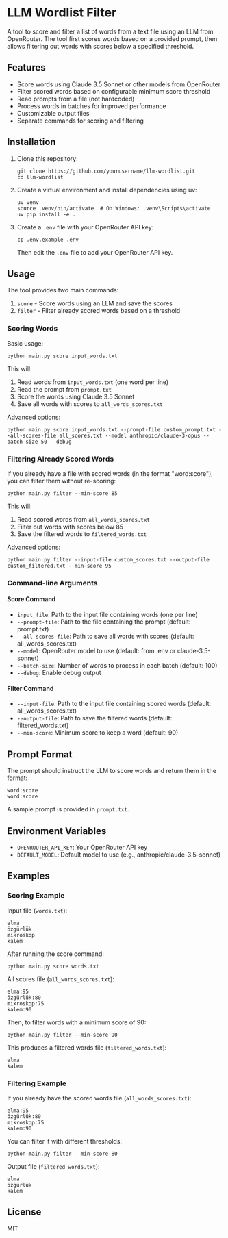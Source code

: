 # LLM Wordlist Filter

A tool to score and filter a list of words from a text file using an LLM from OpenRouter. The tool first scores words based on a provided prompt, then allows filtering out words with scores below a specified threshold.

## Features

- Score words using Claude 3.5 Sonnet or other models from OpenRouter
- Filter scored words based on configurable minimum score threshold
- Read prompts from a file (not hardcoded)
- Process words in batches for improved performance
- Customizable output files
- Separate commands for scoring and filtering

## Installation

1. Clone this repository:
   ```
   git clone https://github.com/yourusername/llm-wordlist.git
   cd llm-wordlist
   ```

2. Create a virtual environment and install dependencies using uv:
   ```
   uv venv
   source .venv/bin/activate  # On Windows: .venv\Scripts\activate
   uv pip install -e .
   ```

3. Create a `.env` file with your OpenRouter API key:
   ```
   cp .env.example .env
   ```
   Then edit the `.env` file to add your OpenRouter API key.

## Usage

The tool provides two main commands:
1. `score` - Score words using an LLM and save the scores
2. `filter` - Filter already scored words based on a threshold

### Scoring Words

Basic usage:

```
python main.py score input_words.txt
```

This will:
1. Read words from `input_words.txt` (one word per line)
2. Read the prompt from `prompt.txt`
3. Score the words using Claude 3.5 Sonnet
4. Save all words with scores to `all_words_scores.txt`

Advanced options:

```
python main.py score input_words.txt --prompt-file custom_prompt.txt --all-scores-file all_scores.txt --model anthropic/claude-3-opus --batch-size 50 --debug
```

### Filtering Already Scored Words

If you already have a file with scored words (in the format "word:score"), you can filter them without re-scoring:

```
python main.py filter --min-score 85
```

This will:
1. Read scored words from `all_words_scores.txt`
2. Filter out words with scores below 85
3. Save the filtered words to `filtered_words.txt`

Advanced options:

```
python main.py filter --input-file custom_scores.txt --output-file custom_filtered.txt --min-score 95
```

### Command-line Arguments

#### Score Command

- `input_file`: Path to the input file containing words (one per line)
- `--prompt-file`: Path to the file containing the prompt (default: prompt.txt)
- `--all-scores-file`: Path to save all words with scores (default: all_words_scores.txt)
- `--model`: OpenRouter model to use (default: from .env or claude-3.5-sonnet)
- `--batch-size`: Number of words to process in each batch (default: 100)
- `--debug`: Enable debug output

#### Filter Command

- `--input-file`: Path to the input file containing scored words (default: all_words_scores.txt)
- `--output-file`: Path to save the filtered words (default: filtered_words.txt)
- `--min-score`: Minimum score to keep a word (default: 90)

## Prompt Format

The prompt should instruct the LLM to score words and return them in the format:

```
word:score
word:score
```

A sample prompt is provided in `prompt.txt`.

## Environment Variables

- `OPENROUTER_API_KEY`: Your OpenRouter API key
- `DEFAULT_MODEL`: Default model to use (e.g., anthropic/claude-3.5-sonnet)

## Examples

### Scoring Example

Input file (`words.txt`):
```
elma
özgürlük
mikroskop
kalem
```

After running the score command:
```
python main.py score words.txt
```

All scores file (`all_words_scores.txt`):
```
elma:95
özgürlük:80
mikroskop:75
kalem:90
```

Then, to filter words with a minimum score of 90:
```
python main.py filter --min-score 90
```

This produces a filtered words file (`filtered_words.txt`):
```
elma
kalem
```

### Filtering Example

If you already have the scored words file (`all_words_scores.txt`):
```
elma:95
özgürlük:80
mikroskop:75
kalem:90
```

You can filter it with different thresholds:

```
python main.py filter --min-score 80
```

Output file (`filtered_words.txt`):
```
elma
özgürlük
kalem
```

## License

MIT
